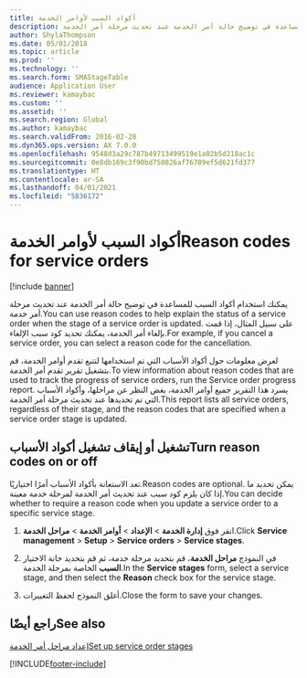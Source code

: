 ```yaml
---
title: أكواد السبب لأوامر الخدمة
description: استخدم أكواد السبب للمساعدة في توضيح حالة أمر الخدمة عند تحديث مرحلة أمر الخدمة.
author: ShylaThompson
ms.date: 05/01/2018
ms.topic: article
ms.prod: ''
ms.technology: ''
ms.search.form: SMAStageTable
audience: Application User
ms.reviewer: kamaybac
ms.custom: ''
ms.assetid: ''
ms.search.region: Global
ms.author: kamaybac
ms.search.validFrom: 2016-02-28
ms.dyn365.ops.version: AX 7.0.0
ms.openlocfilehash: 9548d3a29c787b49713499519e1a02b5d218ac1c
ms.sourcegitcommit: 0e8db169c3f90bd750826af76709ef5d621fd377
ms.translationtype: HT
ms.contentlocale: ar-SA
ms.lasthandoff: 04/01/2021
ms.locfileid: "5836172"
---
```

# <a name="reason-codes-for-service-orders"></a><span data-ttu-id="1e0eb-103">أكواد السبب لأوامر الخدمة</span><span class="sxs-lookup"><span data-stu-id="1e0eb-103">Reason codes for service orders</span></span>   

[!include [banner](../includes/banner.md)]


<span data-ttu-id="1e0eb-104">يمكنك استخدام أكواد السبب للمساعدة في توضيح حالة أمر الخدمة عند تحديث مرحلة أمر خدمة.</span><span class="sxs-lookup"><span data-stu-id="1e0eb-104">You can use reason codes to help explain the status of a service order when the stage of a service order is updated.</span></span> <span data-ttu-id="1e0eb-105">على سبيل المثال، إذا قمت بإلغاء أمر الخدمة، يمكنك تحديد كود سبب الإلغاء.</span><span class="sxs-lookup"><span data-stu-id="1e0eb-105">For example, if you cancel a service order, you can select a reason code for the cancellation.</span></span>

<span data-ttu-id="1e0eb-106">لعرض معلومات حول أكواد الأسباب التي تم استخدامها لتتبع تقدم أوامر الخدمة، قم بتشغيل تقرير تقدم أمر الخدمة.</span><span class="sxs-lookup"><span data-stu-id="1e0eb-106">To view information about reason codes that are used to track the progress of service orders, run the Service order progress report.</span></span> <span data-ttu-id="1e0eb-107">يسرد هذا التقرير جميع أوامر الخدمة، بغض النظر عن مراحلها، وأكواد الأسباب التي تم تحديدها عند تحديث مرحلة أمر الخدمة.</span><span class="sxs-lookup"><span data-stu-id="1e0eb-107">This report lists all service orders, regardless of their stage, and the reason codes that are specified when a service order stage is updated.</span></span>

## <a name="turn-reason-codes-on-or-off"></a><span data-ttu-id="1e0eb-108">تشغيل أو إيقاف تشغيل أكواد الأسباب</span><span class="sxs-lookup"><span data-stu-id="1e0eb-108">Turn reason codes on or off</span></span>

<span data-ttu-id="1e0eb-109">تعد الاستعانة بأكواد الأسباب أمرًا اختياريًا.</span><span class="sxs-lookup"><span data-stu-id="1e0eb-109">Reason codes are optional.</span></span> <span data-ttu-id="1e0eb-110">يمكن تحديد ما إذا كان يلزم كود سبب عند تحديث أمر الخدمة لمرحلة خدمة معينة.</span><span class="sxs-lookup"><span data-stu-id="1e0eb-110">You can decide whether to require a reason code when you update a service order to a specific service stage.</span></span>

1.  <span data-ttu-id="1e0eb-111">انقر فوق **إدارة الخدمة** \> **الإعداد** \> **أوامر الخدمة** \> **مراحل الخدمة**.</span><span class="sxs-lookup"><span data-stu-id="1e0eb-111">Click **Service management** \> **Setup** \> **Service orders** \> **Service stages**.</span></span>

2.  <span data-ttu-id="1e0eb-112">في  النموذج **مراحل الخدمة**، قم بتحديد مرحلة خدمة، ثم قم بتحديد خانة الاختيار **السبب** الخاصة بمرحلة الخدمة.</span><span class="sxs-lookup"><span data-stu-id="1e0eb-112">In the **Service stages** form, select a service stage, and then select the **Reason** check box for the service stage.</span></span>

3.  <span data-ttu-id="1e0eb-113">أغلق النموذج لحفظ التغييرات.</span><span class="sxs-lookup"><span data-stu-id="1e0eb-113">Close the form to save your changes.</span></span>

## <a name="see-also"></a><span data-ttu-id="1e0eb-114">راجع أيضًا</span><span class="sxs-lookup"><span data-stu-id="1e0eb-114">See also</span></span>

[<span data-ttu-id="1e0eb-115">إعداد مراحل أمر الخدمة</span><span class="sxs-lookup"><span data-stu-id="1e0eb-115">Set up service order stages</span></span>](set-up-service-order-stages.md)





[!INCLUDE[footer-include](../../includes/footer-banner.md)]